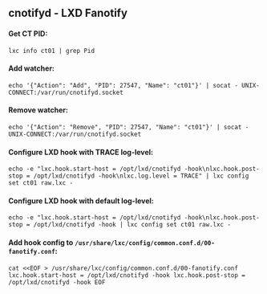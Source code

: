 ## cnotifyd - LXD Fanotify

#### Get CT PID:
`lxc info ct01 | grep Pid`

#### Add watcher:
`echo '{"Action": "Add", "PID": 27547, "Name": "ct01"}' | socat - UNIX-CONNECT:/var/run/cnotifyd.socket`

#### Remove watcher:
`echo '{"Action": "Remove", "PID": 27547, "Name": "ct01"}' | socat - UNIX-CONNECT:/var/run/cnotifyd.socket`

#### Configure LXD hook with TRACE log-level:
`echo -e "lxc.hook.start-host = /opt/lxd/cnotifyd -hook\nlxc.hook.post-stop = /opt/lxd/cnotifyd -hook\nlxc.log.level = TRACE" | lxc config set ct01 raw.lxc -`

#### Configure LXD hook with default log-level:
`echo -e "lxc.hook.start-host = /opt/lxd/cnotifyd -hook\nlxc.hook.post-stop = /opt/lxd/cnotifyd -hook | lxc config set ct01 raw.lxc -`

#### Add hook config to `/usr/share/lxc/config/common.conf.d/00-fanotify.conf`:
`cat <<EOF > /usr/share/lxc/config/common.conf.d/00-fanotify.conf
lxc.hook.start-host = /opt/lxd/cnotifyd -hook
lxc.hook.post-stop = /opt/lxd/cnotifyd -hook
EOF`